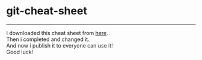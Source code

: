 # git-cheat-sheet

---

I downloaded this cheat sheet from <a href=https://education.github.com/git-cheat-sheet-education.pdf>here</a>.
<br>
Then i completed and changed it.
<br>
And now i publish it to everyone can use it!
<br>
Good luck!
